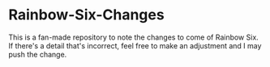 # Rainbow-Six-Changes
This is a fan-made repository to note the changes to come of Rainbow Six. If there's a detail that's incorrect, feel free to make an adjustment and I may push the change.
